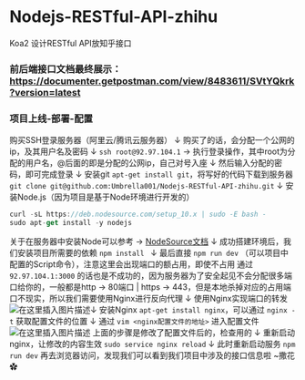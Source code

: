 # Nodejs-RESTful-API-zhihu
Koa2 设计RESTful API放知乎接口

### 前后端接口文档最终展示：https://documenter.getpostman.com/view/8483611/SVtYQkrk?version=latest

### 项目上线-部署-配置

购买SSH登录服务器（阿里云/腾讯云服务器）
↓
购买了的话，会分配一个公网的ip，及其用户名及密码
↓
`ssh root@92.97.104.1`  → 执行登录操作，其中root为分配的用户名，@后面的即是分配的公网ip，自己对号入座
↓
然后输入分配的密码，即可完成登录
↓
安装git `apt-get install git`，将写好的代码下载到服务器 `git clone git@github.com:Umbrella001/Nodejs-RESTful-API-zhihu.git`
↓
安装Node.js（因为项目是基于Node环境进行开发的）

```js
curl -sL https://deb.nodesource.com/setup_10.x | sudo -E bash -
sudo apt-get install -y nodejs
```
关于在服务器中安装Node可以参考 → [NodeSource文档](https://github.com/nodesource/distributions)
↓
成功搭建环境后，我们安装项目所需要的依赖 `npm install `
↓
最后直接 `npm run dev` （可以项目中配置的Script命令），注意这里会出现端口的额占用，即使不占用 通过 `92.97.104.1:3000` 的话也是不成功的，因为服务器为了安全起见不会分配很多端口给你的，一般都是http → 80端口 | https → 443，但是本地杀掉对应的占用端口不现实，所以我们需要使用Nginx进行反向代理
↓ 
使用Nginx实现端口的转发
![在这里插入图片描述](https://img-blog.csdnimg.cn/20191015172125828.png)↓
安装Nginx `apt-get install nginx`，可以通过 `nginx -t` 获取配置文件的位置
↓
通过 `vim <nginx配置文件的地址>` 进入配置文件
![在这里插入图片描述](https://img-blog.csdnimg.cn/20191015172637276.png?x-oss-process=image/watermark,type_ZmFuZ3poZW5naGVpdGk,shadow_10,text_aHR0cHM6Ly9ibG9nLmNzZG4ubmV0L1VtYnJlbGxhX1Vt,size_16,color_FFFFFF,t_70)
上面的步骤是修改了配置文件后的，检查用的
↓ 
重新启动nginx，让修改的内容生效 `sudo service nginx reload`
↓
此时重新启动服务 `npm run dev` 再去浏览器访问，发现我们可以看到我们项目中涉及的接口信息啦 ~撒花✿

